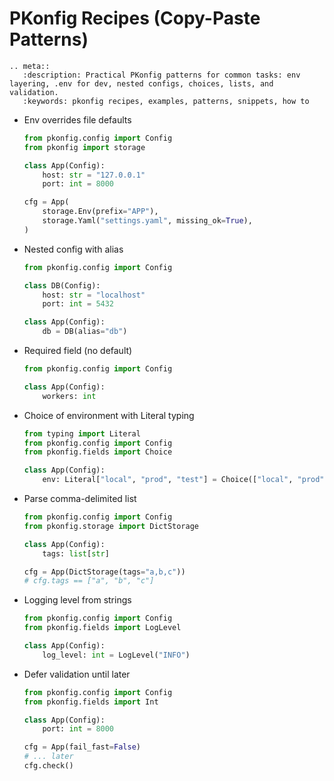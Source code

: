 # PKonfig Recipes (Copy-Paste Patterns)

```{eval-rst}
.. meta::
   :description: Practical PKonfig patterns for common tasks: env layering, .env for dev, nested configs, choices, lists, and validation.
   :keywords: pkonfig recipes, examples, patterns, snippets, how to
```

- Env overrides file defaults
  ```python
  from pkonfig.config import Config
  from pkonfig import storage

  class App(Config):
      host: str = "127.0.0.1"
      port: int = 8000

  cfg = App(
      storage.Env(prefix="APP"),
      storage.Yaml("settings.yaml", missing_ok=True),
  )
  ```

- Nested config with alias
  ```python
  from pkonfig.config import Config

  class DB(Config):
      host: str = "localhost"
      port: int = 5432

  class App(Config):
      db = DB(alias="db")
  ```

- Required field (no default)
  ```python
  from pkonfig.config import Config

  class App(Config):
      workers: int
  ```

- Choice of environment with Literal typing
  ```python
  from typing import Literal
  from pkonfig.config import Config
  from pkonfig.fields import Choice

  class App(Config):
      env: Literal["local", "prod", "test"] = Choice(["local", "prod", "test"], default="prod")
  ```

- Parse comma-delimited list
  ```python
  from pkonfig.config import Config
  from pkonfig.storage import DictStorage

  class App(Config):
      tags: list[str]

  cfg = App(DictStorage(tags="a,b,c"))
  # cfg.tags == ["a", "b", "c"]
  ```

- Logging level from strings
  ```python
  from pkonfig.config import Config
  from pkonfig.fields import LogLevel

  class App(Config):
      log_level: int = LogLevel("INFO")
  ```

- Defer validation until later
  ```python
  from pkonfig.config import Config
  from pkonfig.fields import Int

  class App(Config):
      port: int = 8000

  cfg = App(fail_fast=False)
  # ... later
  cfg.check()
  ```
